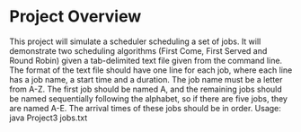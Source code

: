 # Project Overview
This project will simulate a scheduler scheduling a set of jobs. It will demonstrate two scheduling algorithms (First Come, First Served and Round Robin) given a tab-delimited text file given from the command line. The format of the text file should have one line for each job, where each line has a job name, a start time and a duration.  The job name must be a letter from A-Z.  The first job should be named A, and the remaining jobs should be named sequentially following the alphabet, so if there are five jobs, they are named A-E.  The arrival times of these jobs should be in order.
    Usage: java Project3 jobs.txt
